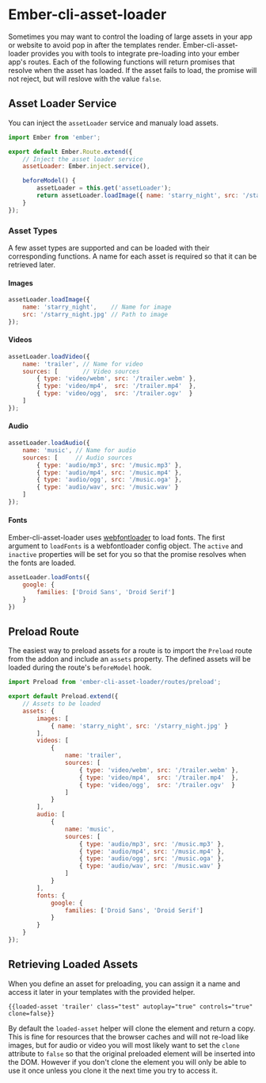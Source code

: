 # Ember-cli-asset-loader

Sometimes you may want to control the loading of large assets in your app or website to avoid pop in after the templates render. Ember-cli-asset-loader provides you with tools to integrate pre-loading into your ember app's routes. Each of the following functions will return promises that resolve when the asset has loaded. If the asset fails to load, the promise will not reject, but will reslove with the value `false`.

## Asset Loader Service

You can inject the `assetLoader` service and manualy load assets.

```JavaScript
import Ember from 'ember';

export default Ember.Route.extend({
    // Inject the asset loader service
    assetLoader: Ember.inject.service(),

    beforeModel() {
        assetLoader = this.get('assetLoader');
        return assetLoader.loadImage({ name: 'starry_night', src: '/starry_night.jpg' });
    }
});
```

### Asset Types

A few asset types are supported and can be loaded with their corresponding functions. A name for each asset is required so that it can be retrieved later.

#### Images

```JavaScript
assetLoader.loadImage({
    name: 'starry_night',    // Name for image
    src: '/starry_night.jpg' // Path to image
});
```

#### Videos

```JavaScript
assetLoader.loadVideo({
    name: 'trailer', // Name for video
    sources: [       // Video sources
        { type: 'video/webm', src: '/trailer.webm' },
        { type: 'video/mp4',  src: '/trailer.mp4'  },
        { type: 'video/ogg',  src: '/trailer.ogv'  }
    ]
});
```

#### Audio

```JavaScript
assetLoader.loadAudio({
    name: 'music', // Name for audio
    sources: [     // Audio sources
        { type: 'audio/mp3', src: '/music.mp3' },
        { type: 'audio/mp4', src: '/music.mp4' },
        { type: 'audio/ogg', src: '/music.oga' },
        { type: 'audio/wav', src: '/music.wav' }
    ]
});
```

#### Fonts

Ember-cli-asset-loader uses [webfontloader](https://github.com/typekit/webfontloader) to load fonts. The first argument to `loadFonts` is a webfontloader config object. The `active` and `inactive` properties will be set for you so that the promise resolves when the fonts are loaded.

```JavaScript
assetLoader.loadFonts({
    google: {
        families: ['Droid Sans', 'Droid Serif']
    }
})
```

## Preload Route

The easiest way to preload assets for a route is to import the `Preload` route from the addon and include an `assets` property.
The defined assets will be loaded during the route's `beforeModel` hook.

```JavaScript
import Preload from 'ember-cli-asset-loader/routes/preload';

export default Preload.extend({
    // Assets to be loaded
    assets: {
        images: [
            { name: 'starry_night', src: '/starry_night.jpg' }
        ],
        videos: [
            {
                name: 'trailer',
                sources: [
                    { type: 'video/webm', src: '/trailer.webm' },
                    { type: 'video/mp4',  src: '/trailer.mp4'  },
                    { type: 'video/ogg',  src: '/trailer.ogv'  }
                ]
            }
        ],
        audio: [
            {
                name: 'music',
                sources: [
                    { type: 'audio/mp3', src: '/music.mp3' },
                    { type: 'audio/mp4', src: '/music.mp4' },
                    { type: 'audio/ogg', src: '/music.oga' },
                    { type: 'audio/wav', src: '/music.wav' }
                ]
            }
        ],
        fonts: {
            google: {
                families: ['Droid Sans', 'Droid Serif']
            }
        }
    }
});
```

## Retrieving Loaded Assets

When you define an asset for preloading, you can assign it a name and access it later in your templates with the provided helper.

```Handlebars
{{loaded-asset 'trailer' class="test" autoplay="true" controls="true" clone=false}}
```

By default the `loaded-asset` helper will clone the element and return a copy. This is fine for resources that the browser caches and will not re-load like images, but for audio or video you will most likely want to set the `clone` attribute to `false` so that the original preloaded element will be inserted into the DOM. However if you don't clone the element you will only be able to use it once unless you clone it the next time you try to access it.
